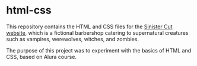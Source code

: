 # html-css

This repository contains the HTML and CSS files for the [Sinister Cut website](https://guidurbano.github.io/sinister-cut.github.io/),
which is a fictional barbershop catering to supernatural creatures
such as vampires, werewolves, witches, and zombies.

The purpose of this project was to experiment with the basics of HTML and CSS,
based on Alura course.
